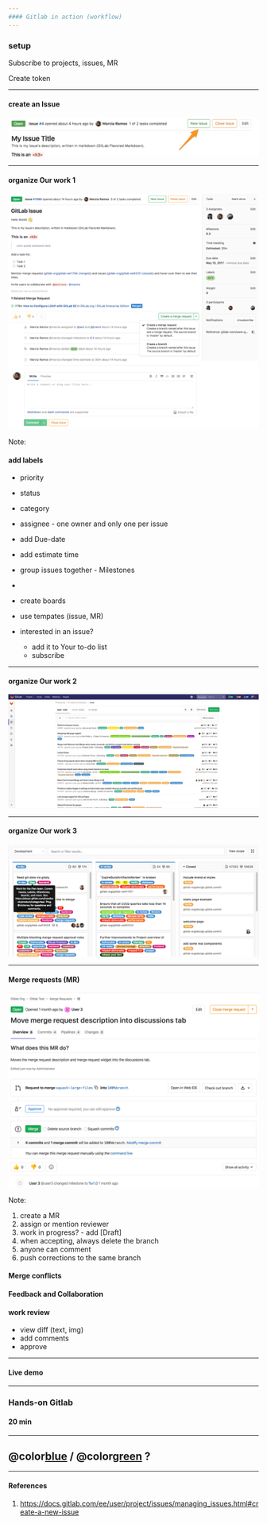 ```yaml
---
#### Gitlab in action (workflow)
---
```


### setup

Subscribe to projects, issues, MR

Create token

---

#### create an Issue

![](assets/img/new_issue_from_open_issue.png)

---


#### organize Our work 1

![](assets/img/issues_main_view.png)


Note:

#### add labels

- priority
- status
- category


- assignee - one owner and only one per issue
- add Due-date
- add estimate time
- group issues together - Milestones
-
- create boards
- use tempates (issue, MR)
- interested in an issue?
  - add it to Your to-do list
  - subscribe

---


#### organize Our work 2

![](assets/img/project_issues_list_view.png)

---

#### organize Our work 3

![](assets/img/issue_board.png)

---

#### Merge requests (MR)

![](assets/img/merge_request.png)

Note:

1. create a MR
2. assign or mention reviewer
3. work in progress? - add [Draft]
4. when accepting, always delete the branch
5. anyone can comment
6. push corrections to the same branch

#### Merge conflicts
#### Feedback and Collaboration

#### work review

- view diff (text, img)
- add comments
- approve

---

#### Live demo

---


### Hands-on Gitlab

#### 20 min

---

## @color[blue](Q) / @color[green](A) ?

---

#### References

1. https://docs.gitlab.com/ee/user/project/issues/managing_issues.html#create-a-new-issue
